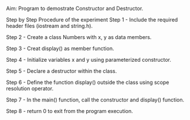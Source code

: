 Aim: Program to demostrate Constructor and Destructor.

Step by Step Procedure of the experiment Step 1 - Include the required header files (iostream and string.h).

Step 2 - Create a class Numbers with x, y as data members.

Step 3 - Creat display() as member function.

Step 4 - Initialize variables x and y using parameterized constructor.

Step 5 - Declare a destructor within the class.

Step 6 - Define the function display() outside the class using scope resolution operator.

Step 7 - In the main() function, call the constructor and display() function.

Step 8 - return 0 to exit from the program execution.
